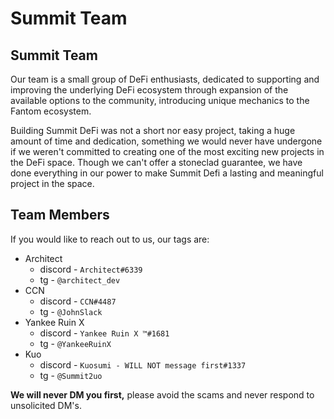 # Summit Team

## Summit Team

Our team is a small group of DeFi enthusiasts, dedicated to supporting and improving the underlying DeFi ecosystem through expansion of the available options to the community, introducing unique mechanics to the Fantom ecosystem.

Building Summit DeFi was not a short nor easy project, taking a huge amount of time and dedication, something we would never have undergone if we weren't committed to creating one of the most exciting new projects in the DeFi space. Though we can't offer a stoneclad guarantee, we have done everything in our power to make Summit Defi a lasting and meaningful project in the space.

## Team Members

If you would like to reach out to us, our tags are:

* Architect
  * discord - `Architect#6339`
  * tg - `@architect_dev`
* CCN
  * discord - `CCN#4487`
  * tg - `@JohnSlack`
* Yankee Ruin X
  * discord - `Yankee Ruin X ™#1681`
  * tg - `@YankeeRuinX`
* Kuo
  * discord - `Kuosumi - WILL NOT message first#1337`
  * tg - `@Summit2uo`

**We will never DM you first,** please avoid the scams and never respond to unsolicited DM's.  



